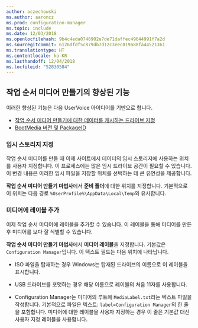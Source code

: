 ```yaml
---
author: aczechowski
ms.author: aaroncz
ms.prod: configuration-manager
ms.topic: include
ms.date: 12/03/2018
ms.openlocfilehash: 9b4c4eda0746902e7de71daffec49644991f7a2d
ms.sourcegitcommit: 6126dfdf5c879db7d12c3eec019a88fa44521361
ms.translationtype: HT
ms.contentlocale: ko-KR
ms.lasthandoff: 12/04/2018
ms.locfileid: "52830584"
---
```

## <a name="bkmk_tsmedia"></a> 작업 순서 미디어 만들기의 향상된 기능 
<!--1359388-->

이러한 향상된 기능은 다음 UserVoice 아이디어를 기반으로 합니다.  
- [작업 순서 미디어 만들기에 대한 데이터를 캐시하는 드라이브 지정](https://configurationmanager.uservoice.com/forums/300492-ideas/suggestions/34061488-specify-drive-to-cache-data-for-creating-task-sequ)  
- [BootMedia 버전 및 PackageID](https://configurationmanager.uservoice.com/forums/300492-ideas/suggestions/32117215-bootmedia-version-and-packageid)  


### <a name="specify-temporary-storage"></a>임시 스토리지 지정

작업 순서 미디어를 만들 때 이제 사이트에서 데이터의 임시 스토리지에 사용하는 위치를 사용자 지정합니다. 이 프로세스에는 많은 임시 드라이브 공간이 필요할 수 있습니다. 이 변경 내용은 이러한 임시 파일을 저장할 위치를 선택하는 데 큰 유연성을 제공합니다. 

**작업 순서 미디어 만들기 마법사**에서 **준비 폴더**에 대한 위치를 지정합니다. 기본적으로 이 위치는 다음 경로 `%UserProfile%\AppData\Local\Temp`와 유사합니다.


### <a name="add-a-label-to-the-media"></a>미디어에 레이블 추가

이제 작업 순서 미디어에 레이블을 추가할 수 있습니다. 이 레이블을 통해 미디어를 만든 후 미디어를 보다 잘 식별할 수 있습니다.

**작업 순서 미디어 만들기 마법사**에서 **미디어 레이블**을 지정합니다. 기본값은 `Configuration Manager`입니다. 이 텍스트 필드는 다음 위치에 나타납니다.  

- ISO 파일을 탑재하는 경우 Windows는 탑재된 드라이브의 이름으로 이 레이블을 표시합니다.  

- USB 드라이브를 포맷하는 경우 해당 이름으로 레이블의 처음 11자를 사용합니다.  

- Configuration Manager는 미디어의 루트에 `MediaLabel.txt`라는 텍스트 파일을 작성합니다. 기본적으로 파일은 텍스트: `label=Configuration Manager`의 한 줄을 포함합니다. 미디어에 대한 레이블을 사용자 지정하는 경우 이 줄은 기본값 대신 사용자 지정 레이블을 사용합니다.  


